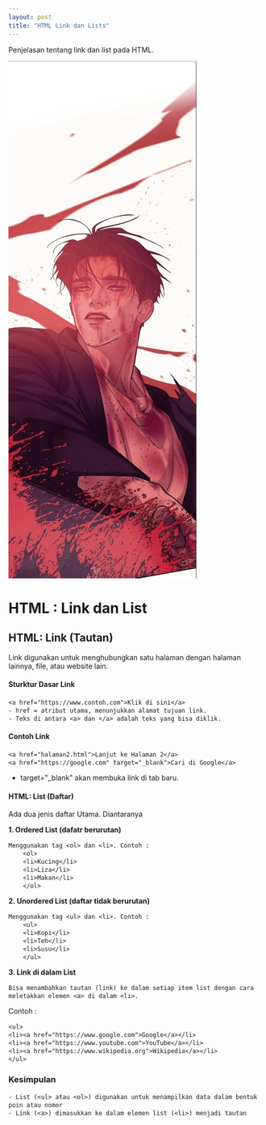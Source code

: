 ```yaml
---
layout: post
title: "HTML Link dan Lists"
---
```


Penjelasan tentang link dan list pada HTML.

![HTML_Link_dan_Listet](/assets/images/WALPA.jpg)

<h1>HTML : Link dan List</h1>
<h2>HTML: Link (Tautan)</h2>
Link digunakan untuk menghubungkan satu halaman dengan halaman lainnya, file, atau website lain. 

<h4>Sturktur Dasar Link</h4>

    <a href="https://www.contoh.com">Klik di sini</a>
    - href = atribut utama, menunjukkan alamat tujuan link.
    - Teks di antara <a> dan </a> adalah teks yang bisa diklik.

<h4>Contoh Link</h4>

    <a href="halaman2.html">Lanjut ke Halaman 2</a>
    <a href="https://google.com" target="_blank">Cari di Google</a>

- target="_blank" akan membuka link di tab baru.

<h4>HTML: List (Daftar)</h4>
Ada dua jenis daftar Utama. Diantaranya

**1. Ordered List (dafatr berurutan)**
    
    Menggunakan tag <ol> dan <li>. Contoh :
        <ol>
        <li>Kucing</li>
        <li>Liza</li>
        <li>Makan</li>
        </ol>


**2. Unordered List (daftar tidak berurutan)**
    
    Menggunakan tag <ul> dan <li>. Contoh :
        <ul>
        <li>Kopi</li>
        <li>Teh</li>
        <li>Susu</li>
        </ul>

**3. Link di dalam List**
    
    Bisa menambahkan tautan (link) ke dalam setiap item list dengan cara meletakkan elemen <a> di dalam <li>.
Contoh :
    
    <ul>
    <li><a href="https://www.google.com">Google</a></li>
    <li><a href="https://www.youtube.com">YouTube</a></li>
    <li><a href="https://www.wikipedia.org">Wikipedia</a></li>
    </ul>


<h3>Kesimpulan</h3>
    
    - List (<ul> atau <ol>) digunakan untuk menampilkan data dalam bentuk poin atau nomor
    - Link (<a>) dimasukkan ke dalam elemen list (<li>) menjadi tautan
     
